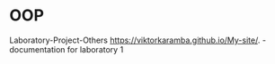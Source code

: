 # OOP
Laboratory-Project-Others
https://viktorkaramba.github.io/My-site/. - documentation for laboratory 1
